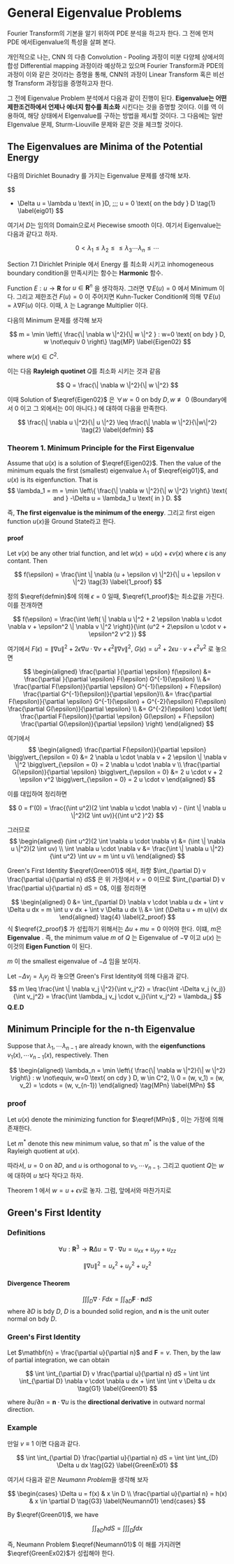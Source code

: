 General Eigenvalue Problems
====

Fourier Transform의 기본을 알기 위하여  PDE 분석을 하고자 한다. 그 전에 먼저 PDE 에서Eigenvalue의 특성을 살펴 본다. 

개인적으로 나는, CNN 의 다층 Convolution - Pooling 과정이 미분 다양체 상에서의 합성 Differential mapping 과정이라 예상하고 있으며 Fourier Transform과 PDE의 과정이 이와 같은 것이라는 증명을 통해, CNN의 과정이 Linear Transform 혹은 비선형  Transform 과정임을 증명하고자 한다.

그 전에 Eigenvalue Problem 분석에서 다음과 같이 진행이 된다.
**Eigenvalue는 어떤 제한조건하에서 언제나 에너지 함수를 최소화** 시킨다는 것을 증명할 것이다. 이를 역 이용하여, 해당 상태에서 EIgenvalue를 구하는 방법을 제시할 것이다.
그 다음에는 일반 EIgenvalue 문제, Sturm-Liouville 문제와 같은 것을 체크할 것이다.

## The Eigenvalues are Minima of the Potential Energy
다음의 Dirichlet Bounadry 를 가지는 Eigenvalue 문제를 생각해 보자.

$$
- \Delta u = \lambda u \text{ in }D, \;\;\; u = 0 \text{ on the bdy } D
\tag{1}
\label{eig01}
$$

여기서 $D$는 임의의 Domain으로서 Piecewise  smooth 이다. 여기서 Eigenvalue는 다음과 같다고 하자.

$$
0 < \lambda_1 \leq \lambda_2 \leq \leq \lambda_3 \cdots \lambda_n \leq \cdots
$$

Section 7.1 Dirichlet Priniple 에서 Energy 를 최소화 시키고 inhomogeneous boundary condition을 만족시키는 함수는 **Harmonic** 함수.

Function $E : u \rightarrow \mathbf{R}$ for $u \in \mathbf{R}^n$ 을 생각하자.  그러면 $\nabla E(u) = 0$ 에서 Minimum 이다. 그리고 제한조건 $F(u) = 0$  이 주어지면 Kuhn-Tucker Condition에 의해 $\nabla E(u) = \lambda \nabla F(u)$ 이다. 이때, $\lambda$ 는 Lagrange Multiplier 이다.

다음의 Minimum 문제를 생각해 보자

$$
m = \min \left\{ \frac{\| \nabla w \|^2}{\| w \|^2 } : w=0 \text{ on bdy } D, w \not\equiv 0 \right\}
\tag{MP}
\label{Eigen02}
$$

where $w(x) \in C^2$. 

이는 다음 **Rayleigh quotinet** $Q$를 최소화 시키는 것과 같음

$$
Q = \frac{\| \nabla w \|^2}{\| w \|^2}
$$

이때 Solution of $\eqref{Eigen02}$ 은  $\forall w=0 \text{ on bdy } D, w \not\equiv 0$ (Boundary에서 0 이고 그 외에서는 0이 아니다.) 에 대하여 다음을 만족한다.

$$
\frac{\| \nabla u \|^2}{\| u \|^2} \leq \frac{\| \nabla w \|^2}{\|w\|^2}
\tag{2}
\label{defmin}
$$

### Theorem 1. Minimum Principle for the First Eigenvalue
Assume that $u(x)$ is a solution of $\eqref{Eigen02}$. Then the value of the minimum equals the first (smallest) eigenvalue $\lambda_1$ of $\eqref{eig01}$, and $u(x)$ is its eigenfunction.
That is
$$
\lambda_1 = m = \min \left\{  \frac{\| \nabla w \|^2}{\| w \|^2} \right\} \text{ and } -\Delta u = \lambda_1 u \text{ in } D.
$$

즉, **The first eigenvalue is the minimum of the energy**.  그리고 first eigen function $u(x)$을 Ground State라고 한다. 

#### proof
Let $v(x)$ be any other trial function, and let $w(x) = u(x) + \epsilon v(x)$ where $\epsilon$ is any contant. Then

$$
f(\epsilon) = \frac{\int \| \nabla (u + \epsilon v) \|^2}{\| u + \epsilon v \|^2}
\tag{3}
\label{1_proof}
$$

정의 $\eqref{defmin}$에 의해 $\epsilon = 0$ 일때, $\eqref{1_proof}$는 최소값을 가진다.  이를 전개하면

$$
f(\epsilon) = \frac{\int \left( \| \nabla u \|^2 + 2 \epsilon \nabla u \cdot \nabla v + \epsilon^2 \| \nabla v \|^2 \right)}{\int (u^2 + 2\epsilon u \cdot v + \epsilon^2 v^2 )}
$$

여기에서 $F(\epsilon) = \| \nabla u \|^2 + 2 \epsilon \nabla u \cdot \nabla v + \epsilon^2 \| \nabla v \|^2$,  $G(\epsilon) = u^2 + 2\epsilon u \cdot v + \epsilon^2 v^2$ 로 놓으면 

$$
\begin{aligned}
\frac{\partial }{\partial \epsilon} f(\epsilon) 
&= \frac{\partial }{\partial \epsilon} F(\epsilon) G^{-1}(\epsilon) \\
&= \frac{\partial F(\epsilon)}{\partial \epsilon} G^{-1}(\epsilon) + F(\epsilon) \frac{\partial G^{-1}(\epsilon)}{\partial \epsilon}\\
&= \frac{\partial F(\epsilon)}{\partial \epsilon} G^{-1}(\epsilon) + G^{-2}(\epsilon) F(\epsilon) \frac{\partial G(\epsilon)}{\partial \epsilon} \\
&= G^{-2}(\epsilon) \cdot \left( \frac{\partial F(\epsilon)}{\partial \epsilon} G(\epsilon) +  F(\epsilon) \frac{\partial G(\epsilon)}{\partial \epsilon} \right)
\end{aligned}
$$

여기에서
$$
\begin{aligned}
\frac{\partial F(\epsilon)}{\partial \epsilon} \bigg\vert_{\epsilon = 0}
&= 2 \nabla u \cdot \nabla v + 2 \epsilon \| \nabla v \|^2  \bigg\vert_{\epsilon = 0}
= 2 \nabla u \cdot \nabla v \\
\frac{\partial G(\epsilon)}{\partial \epsilon} \bigg\vert_{\epsilon = 0}
&= 2 u \cdot v + 2 \epsilon v^2 \bigg\vert_{\epsilon = 0}
= 2 u \cdot v
\end{aligned}
$$

이를 대입하여 정리하면

$$
0 = f'(0) = \frac{(\int u^2)(2 \int \nabla u \cdot \nabla v) - (\int \| \nabla u \|^2)(2 \int uv)}{(\int u^2 )^2}
$$

그러므로 
$$
\begin{aligned}
(\int u^2)(2 \int \nabla u \cdot \nabla v) &= (\int \| \nabla u \|^2)(2 \int uv) \\
\int \nabla u \cdot \nabla v &= \frac{\int \| \nabla u \|^2}{\int u^2} \int uv = m \int u v\\
\end{aligned}
$$

Green's First Identity $\eqref{Green01}$ 에서, 좌항  $\int_{\partial D} v \frac{\partial u}{\partial n} dS$ 은 위  가정에서  $v = 0$ 이므로 $\int_{\partial D} v \frac{\partial u}{\partial n} dS = 0$,  이를 정리하면


$$
\begin{aligned}
0 
&= \int_{\partial D} \nabla v \cdot \nabla u dx + \int v \Delta u dx = m \int u v dx + \int v \Delta u dx \\
&= \int (\Delta u + m u)(v) dx
\end{aligned}
\tag{4}
\label{2_proof}
$$
식 $\eqref{2_proof}$ 가  성립하기 위해서는 $\Delta u + mu = 0$ 이어야 한다. 이떄, $m$은 **Eigenvalue** .  즉,  the minimum value $m$ of $Q$ 는 Eigenvalue of $-\nabla$ 이고 $u(x)$ 는 이것의 **Eigen Function** 이 된다. 

$m$ 이 the smallest eigenvalue of $-\Delta$ 임을 보이자.

Let $-\Delta v_j = \lambda_j v_j$ 라 놓으면 Green's First Identity에 의해 다음과 같다. 
$$
m \leq \frac{\int \| \nabla v_j \|^2}{\int v_j^2} = \frac{\int -\Delta v_j (v_j)}{\int v_j^2} = \frac{\int \lambda_j v_j \cdot v_j}{\int v_j^2} = \lambda_j
$$
**Q.E.D**

## Minimum Principle for the n-th Eigenvalue

Suppose that  $\lambda_1 , \cdots \lambda_{n-1}$ are already known, with the **eigenfunctions** $v_1(x), \cdots v_{n-1}(x)$, respectively. Then

$$
\begin{aligned}
\lambda_n = \min \left\{  \frac{\| \nabla w \|^2}{\| w \|^2} \right\} : w \not\equiv, w=0 \text{ on cdy } D, w \in C^2, \\
0 = (w, v_1) = (w, v_2) = \cdots = (w, v_{n-1})
\end{aligned}
\tag{MPn}
\label{MPn}
$$



### proof

Let $u(x)$ denote the minimizing function for $\eqref{MPn}$ , 이는 가정에 의해 존재한다.

Let $m^*$ denote this new minimum value, so that  $m^*$ is the value of the Rayleigh quotient at $u(x)$.

따라서, $u=0$ on $\partial D$, and $u$ is orthogonal to $v_1, \cdots v_{n-1}$. 그리고 quotient $Q$는 $w$에 대하여 $u$ 보다 작다고 하자.



Theorem 1 에서 $w = u + \epsilon v$로 놓자. 그럼, 앞에서와 마찬가지로












## Green's First Identity 

### Definitions

$$
\forall u : \mathbf{R}^3 \rightarrow \mathbf{R} \Delta u = \nabla \cdot \nabla u = u_{xx} + u_{yy} + u_{zz}
$$

$$
\| \nabla u \|^2 = u_x^2 + u_y^2 + u_z^2
$$

#### Divergence Theorem

$$
\int \int \int_{D} \nabla \cdot F dx = \int \int_{\partial D} \mathbf{F} \cdot \mathbf{n} dS
$$
where $\partial D$ is $\text{bdy } D$, $D$ is a bounded solid region, and $\mathbf{n}$ is the unit outer normal on $\text{bdy } D$.

### Green's First Identity 

Let $\mathbf{n} = \frac{\partial u}{\partial n}$ and $\mathbf{F} = v$. Then, by the law of partial integration, we can obtain

$$
\int \int_{\partial D} v \frac{\partial u}{\partial n} dS = \int \int \int_{\partial D} \nabla v \cdot \nabla u dx + \int \int \int v \Delta u dx
\tag{G1}
\label{Green01}
$$

where  $\partial u /\partial n = \mathbf{n} \cdot \nabla u$ is the **directional derivative** in outward normal direction. 

### Example

만일  $v \equiv 1$ 이면 다음과 같다.

$$
\int \int_{\partial D} \frac{\partial u}{\partial n} dS = \int \int \int_{D} \Delta u dx 
\tag{G2}
\label{GreenEx01}
$$

여기서 다음과 같은 *Neumann Problem*을 생각해 보자

$$
\begin{cases}
\Delta u = f(x) & x \in D \\
\frac{\partial u}{\partial n} = h(x) & x \in \partial D
\tag{G3}
\label{Neumann01}
\end{cases}
$$

By $\eqref{Green01}$, we have

$$
\int \int_{\partial D} h dS = \int \int \int_D f dx
\tag{G4}
\label{GreenEx02}
$$

즉, Neumann Problem $\eqref{Neumann01}$ 이 해를 가지려면 $\eqref{GreenEx02}$가 성립해야 한다.
